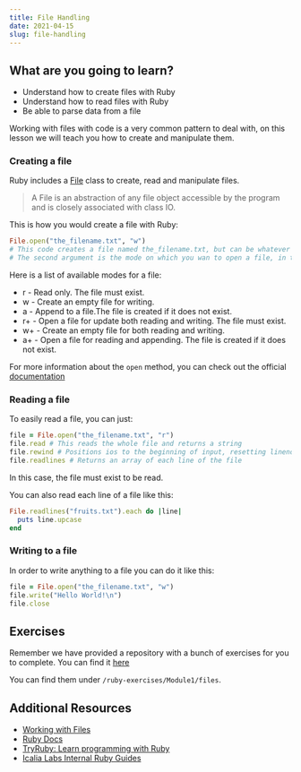 ```yaml
---
title: File Handling
date: 2021-04-15
slug: file-handling
---
```


## What are you going to learn?

* Understand how to create files with Ruby
* Understand how to read files with Ruby
* Be able to parse data from a file

Working with files with code is a very common pattern to deal with, on this lesson we will teach you how to create and manipulate them.

### Creating a file

Ruby includes a [File](https://ruby-doc.org/core-2.5.0/File.html) class to create, read and manipulate files. 

> A File is an abstraction of any file object accessible by the program and is closely associated with class IO.

This is how you would create a file with Ruby:

```ruby
File.open("the_filename.txt", "w")
# This code creates a file named the_filename.txt, but can be whatever you want
# The second argument is the mode on which you wan to open a file, in this case write.
```

Here is a list of available modes for a file:

* r - Read only. The file must exist.
* w - Create an empty file for writing.
* a - Append to a file.The file is created if it does not exist.
* r+ - Open a file for update both reading and writing. The file must exist.
* w+ - Create an empty file for both reading and writing.
* a+ - Open a file for reading and appending. The file is created if it does not exist.

For more information about the `open` method, you can check out the official [documentation](https://ruby-doc.org/core-2.5.0/File.html#method-c-open)

### Reading a file

To easily read a file, you can just:

```ruby
file = File.open("the_filename.txt", "r")
file.read # This reads the whole file and returns a string
file.rewind # Positions ios to the beginning of input, resetting lineno to zero. - https://ruby-doc.org/core-2.5.0/IO.html#method-i-rewind
file.readlines # Returns an array of each line of the file
```

In this case, the file must exist to be read.

You can also read each line of a file like this:

```ruby
File.readlines("fruits.txt").each do |line|
  puts line.upcase 
end
```

### Writing to a file

In order to write anything to a file you can do it like this:

```ruby
file = File.open("the_filename.txt", "w")
file.write("Hello World!\n")
file.close
```

## Exercises

Remember we have provided a repository with a bunch of exercises for you to complete. You can find it [here](https://github.com/kurenn/ruby-exercises)

You can find them under `/ruby-exercises/Module1/files`.

## Additional Resources

+ [Working with Files](https://www.vikingcodeschool.com/professional-development-with-ruby/working-with-files-in-ruby)
+ [Ruby Docs](https://www.ruby-doc.org/)
+ [TryRuby: Learn programming with Ruby](https://ruby.github.io/TryRuby/)
+ [Icalia Labs Internal Ruby Guides](https://github.com/IcaliaLabs/guides/tree/master/stack/ruby)
